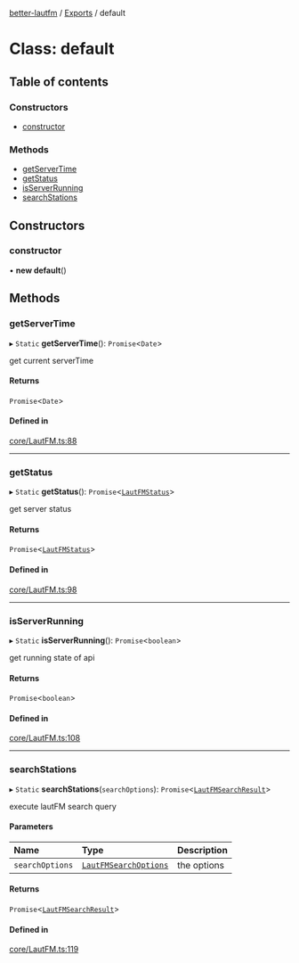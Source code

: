 [better-lautfm](../README.md) / [Exports](../modules.md) / default

# Class: default

## Table of contents

### Constructors

- [constructor](default.md#constructor)

### Methods

- [getServerTime](default.md#getservertime)
- [getStatus](default.md#getstatus)
- [isServerRunning](default.md#isserverrunning)
- [searchStations](default.md#searchstations)

## Constructors

### constructor

• **new default**()

## Methods

### getServerTime

▸ `Static` **getServerTime**(): `Promise`<`Date`\>

get current serverTime

#### Returns

`Promise`<`Date`\>

#### Defined in

[core/LautFM.ts:88](https://github.com/Randoooom/better-lautfm/blob/d24f451/src/core/LautFM.ts#L88)

___

### getStatus

▸ `Static` **getStatus**(): `Promise`<[`LautFMStatus`](../interfaces/LautFMStatus.md)\>

get server status

#### Returns

`Promise`<[`LautFMStatus`](../interfaces/LautFMStatus.md)\>

#### Defined in

[core/LautFM.ts:98](https://github.com/Randoooom/better-lautfm/blob/d24f451/src/core/LautFM.ts#L98)

___

### isServerRunning

▸ `Static` **isServerRunning**(): `Promise`<`boolean`\>

get running state of api

#### Returns

`Promise`<`boolean`\>

#### Defined in

[core/LautFM.ts:108](https://github.com/Randoooom/better-lautfm/blob/d24f451/src/core/LautFM.ts#L108)

___

### searchStations

▸ `Static` **searchStations**(`searchOptions`): `Promise`<[`LautFMSearchResult`](../interfaces/LautFMSearchResult.md)\>

execute lautFM search query

#### Parameters

| Name | Type | Description |
| :------ | :------ | :------ |
| `searchOptions` | [`LautFMSearchOptions`](../interfaces/LautFMSearchOptions.md) | the options |

#### Returns

`Promise`<[`LautFMSearchResult`](../interfaces/LautFMSearchResult.md)\>

#### Defined in

[core/LautFM.ts:119](https://github.com/Randoooom/better-lautfm/blob/d24f451/src/core/LautFM.ts#L119)
